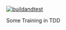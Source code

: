 [![buildandtest](https://github.com/drangoht/netcore_tdd_training/actions/workflows/build_and_test.yml/badge.svg)](https://github.com/drangoht/netcore_tdd_training/actions/workflows/build_and_test.yml)  

Some Training in TDD
